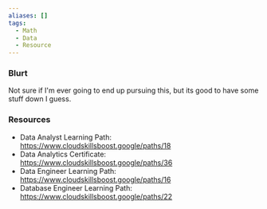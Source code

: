 ```yaml
---
aliases: []
tags:
  - Math
  - Data
  - Resource
---
```



### Blurt
Not sure if I'm ever going to end up pursuing this, but its good to have some stuff down I guess.

### Resources
- Data Analyst Learning Path: https://www.cloudskillsboost.google/paths/18
- Data Analytics Certificate: https://www.cloudskillsboost.google/paths/36
- Data Engineer Learning Path: https://www.cloudskillsboost.google/paths/16
- Database Engineer Learning Path: https://www.cloudskillsboost.google/paths/22